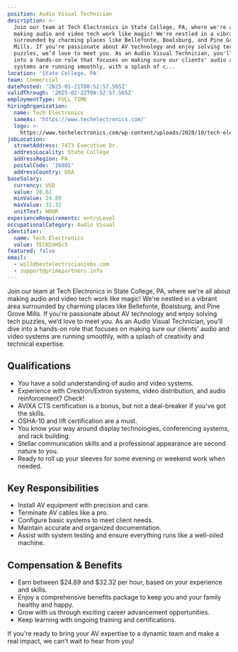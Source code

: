 ```yaml
---
position: Audio Visual Technician
description: >-
  Join our team at Tech Electronics in State College, PA, where we're all about
  making audio and video tech work like magic! We're nestled in a vibrant area
  surrounded by charming places like Bellefonte, Boalsburg, and Pine Grove
  Mills. If you're passionate about AV technology and enjoy solving tech
  puzzles, we’d love to meet you. As an Audio Visual Technician, you'll dive
  into a hands-on role that focuses on making sure our clients' audio and video
  systems are running smoothly, with a splash of c...
location: 'State College, PA'
team: Commercial
datePosted: '2025-01-21T08:52:57.565Z'
validThrough: '2025-02-22T08:52:57.565Z'
employmentType: FULL_TIME
hiringOrganization:
  name: Tech Electronics
  sameAs: 'https://www.techelectronics.com/'
  logo: >-
    https://www.techelectronics.com/wp-content/uploads/2020/10/tech-electronics-logo.png
jobLocation:
  streetAddress: 7473 Executive Dr.
  addressLocality: State College
  addressRegion: PA
  postalCode: '16801'
  addressCountry: USA
baseSalary:
  currency: USD
  value: 28.61
  minValue: 24.89
  maxValue: 32.32
  unitText: HOUR
experienceRequirements: entryLevel
occupationalCategory: Audio Visual
identifier:
  name: Tech Electronics
  value: TECH2dm5c5
featured: false
email:
  - will@bestelectricianjobs.com
  - support@primepartners.info
---
```




Join our team at Tech Electronics in State College, PA, where we're all about making audio and video tech work like magic! We're nestled in a vibrant area surrounded by charming places like Bellefonte, Boalsburg, and Pine Grove Mills. If you're passionate about AV technology and enjoy solving tech puzzles, we’d love to meet you. As an Audio Visual Technician, you'll dive into a hands-on role that focuses on making sure our clients' audio and video systems are running smoothly, with a splash of creativity and technical expertise. 

## Qualifications

- You have a solid understanding of audio and video systems.
- Experience with Crestron/Extron systems, video distribution, and audio reinforcement? Check!
- AVIXA CTS certification is a bonus, but not a deal-breaker if you've got the skills.
- OSHA-10 and lift certification are a must.
- You know your way around display technologies, conferencing systems, and rack building.
- Stellar communication skills and a professional appearance are second nature to you.
- Ready to roll up your sleeves for some evening or weekend work when needed.

## Key Responsibilities

- Install AV equipment with precision and care.
- Terminate AV cables like a pro.
- Configure basic systems to meet client needs.
- Maintain accurate and organized documentation.
- Assist with system testing and ensure everything runs like a well-oiled machine.

## Compensation & Benefits

- Earn between $24.89 and $32.32 per hour, based on your experience and skills.
- Enjoy a comprehensive benefits package to keep you and your family healthy and happy.
- Grow with us through exciting career advancement opportunities.
- Keep learning with ongoing training and certifications. 

If you're ready to bring your AV expertise to a dynamic team and make a real impact, we can’t wait to hear from you!
